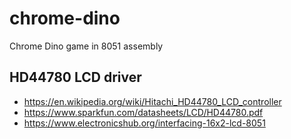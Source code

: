 # chrome-dino

Chrome Dino game in 8051 assembly

## HD44780 LCD driver

- <https://en.wikipedia.org/wiki/Hitachi_HD44780_LCD_controller>
- <https://www.sparkfun.com/datasheets/LCD/HD44780.pdf>
- <https://www.electronicshub.org/interfacing-16x2-lcd-8051>
